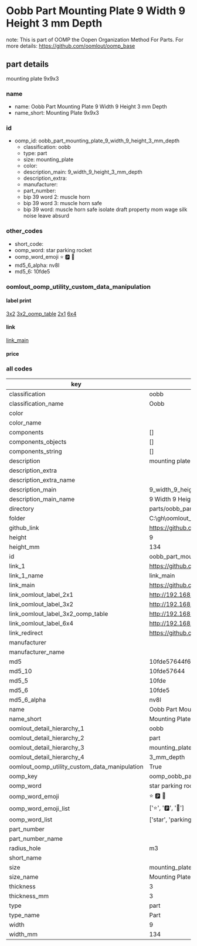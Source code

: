 # Oobb Part Mounting Plate 9 Width 9 Height 3 mm Depth  

note: This is part of OOMP the Oopen Organization Method For Parts. For more details: https://github.com/oomlout/oomp_base

##  part details
  



mounting plate 9x9x3



### name
* name: Oobb Part Mounting Plate 9 Width 9 Height 3 mm Depth
* name_short: Mounting Plate 9x9x3 
### id
* oomp_id: oobb_part_mounting_plate_9_width_9_height_3_mm_depth
  * classification: oobb
  * type: part
  * size: mounting_plate
  * color: 
  * description_main: 9_width_9_height_3_mm_depth
  * description_extra: 
  * manufacturer: 
  * part_number: 
  * bip 39 word 2: muscle horn
  * bip 39 word 3: muscle horn safe
  * bip 39 word: muscle horn safe isolate draft property mom wage silk noise leave absurd

### other_codes
* short_code: 
* oomp_word: star parking rocket
* oomp_word_emoji :star: :parking: :rocket:
* md5_6_alpha: nv8l
* md5_6: 10fde5






### oomlout_oomp_utility_custom_data_manipulation
#### label print
[3x2](http://192.168.1.245:1112/?label=oomp%20nv8l)
[3x2_oomp_table](http://192.168.1.108:1112/?label=oomp%20nv8l)
[2x1](http://192.168.1.242:1112/?label=oomp%20nv8l)
[6x4](http://192.168.1.55:1112/?label=oomp%20nv8l)    

#### link

[link_main](https://github.com/oomlout/oomlout_oobb_version_4_generated_parts/tree/main/navigation_oomp/oobb/part/mounting_plate/9_width_9_height_3_mm_depth/part)                              

#### price







### all codes 
| key | value |  
| --- | --- |  
| classification | oobb |  
| classification_name | Oobb |  
| color |  |  
| color_name |  |  
| components | [] |  
| components_objects | [] |  
| components_string | [] |  
| description | mounting plate 9x9x3 |  
| description_extra |  |  
| description_extra_name |  |  
| description_main | 9_width_9_height_3_mm_depth |  
| description_main_name | 9 Width 9 Height 3 mm Depth |  
| directory | parts/oobb_part_mounting_plate_9_width_9_height_3_mm_depth |  
| folder | C:\gh\oomlout_oobb_version_4_generated_parts\parts\oobb_part_mounting_plate_9_width_9_height_3_mm_depth |  
| github_link | https://github.com/oomlout/oomlout_oomp_part_src/tree/main/parts/oobb_part_mounting_plate_9_width_9_height_3_mm_depth |  
| height | 9 |  
| height_mm | 134 |  
| id | oobb_part_mounting_plate_9_width_9_height_3_mm_depth |  
| link_1 | https://github.com/oomlout/oomlout_oobb_version_4_generated_parts/tree/main/navigation_oomp/oobb/part/mounting_plate/9_width_9_height_3_mm_depth/part |  
| link_1_name | link_main |  
| link_main | https://github.com/oomlout/oomlout_oobb_version_4_generated_parts/tree/main/navigation_oomp/oobb/part/mounting_plate/9_width_9_height_3_mm_depth/part |  
| link_oomlout_label_2x1 | http://192.168.1.242:1112/?label=oomp%20nv8l |  
| link_oomlout_label_3x2 | http://192.168.1.245:1112/?label=oomp%20nv8l |  
| link_oomlout_label_3x2_oomp_table | http://192.168.1.108:1112/?label=oomp%20nv8l |  
| link_oomlout_label_6x4 | http://192.168.1.55:1112/?label=oomp%20nv8l |  
| link_redirect | https://github.com/oomlout/oomlout_oobb_version_4_generated_parts/tree/main/parts/oobb_mounting_plate_09_09_03_rh_m3_nm_netgear_5_port_gigabit_switch_gs105v5 |  
| manufacturer |  |  
| manufacturer_name |  |  
| md5 | 10fde57644f631dab1a0f7697c1b648c |  
| md5_10 | 10fde57644 |  
| md5_5 | 10fde |  
| md5_6 | 10fde5 |  
| md5_6_alpha | nv8l |  
| name | Oobb Part Mounting Plate 9 Width 9 Height 3 mm Depth |  
| name_short | Mounting Plate 9x9x3  |  
| oomlout_detail_hierarchy_1 | oobb |  
| oomlout_detail_hierarchy_2 | part |  
| oomlout_detail_hierarchy_3 | mounting_plate |  
| oomlout_detail_hierarchy_4 | 3_mm_depth |  
| oomlout_oomp_utility_custom_data_manipulation | True |  
| oomp_key | oomp_oobb_part_mounting_plate_9_width_9_height_3_mm_depth |  
| oomp_word | star parking rocket |  
| oomp_word_emoji | :star: :parking: :rocket: |  
| oomp_word_emoji_list | [':star:', ':parking:', ':rocket:'] |  
| oomp_word_list | ['star', 'parking', 'rocket'] |  
| part_number |  |  
| part_number_name |  |  
| radius_hole | m3 |  
| short_name |  |  
| size | mounting_plate |  
| size_name | Mounting Plate |  
| thickness | 3 |  
| thickness_mm | 3 |  
| type | part |  
| type_name | Part |  
| width | 9 |  
| width_mm | 134 |  
